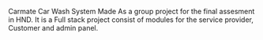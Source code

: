 Carmate
Car Wash System Made As a group project for the final assesment in HND. 
It is a Full stack project consist of modules for the service provider, Customer and admin panel.
